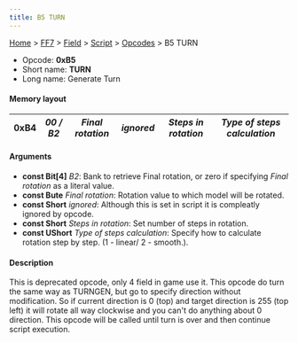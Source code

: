 ```yaml
---
title: B5 TURN
---
```


[Home](../../../../Main%20Page.md.md) > [FF7](../../../../FF7.md) > [Field](../../../Field.md) > [Script](../../Script.md) > [Opcodes](../Opcodes.md) > B5 TURN

-   Opcode: **0xB5**
-   Short name: **TURN**
-   Long name: Generate Turn

#### Memory layout

| 0xB4 | *00 / B2* | *Final rotation* | *ignored* | *Steps in rotation* | *Type of steps calculation* |
|------|-----------|------------------|-----------|---------------------|-----------------------------|

#### Arguments

-   **const Bit\[4\]** *B2*: Bank to retrieve Final rotation, or zero if
    specifying *Final rotation* as a literal value.
-   **const Bute** *Final rotation*: Rotation value to which model will
    be rotated.
-   **const Short** *ignored*: Although this is set in script it is
    compleatly ignored by opcode.
-   **const Short** *Steps in rotation*: Set number of steps in
    rotation.
-   **const UShort** *Type of steps calculation*: Specify how to
    calculate rotation step by step. (1 - linear/ 2 - smooth.).

#### Description

This is deprecated opcode, only 4 field in game use it. This opcode do
turn the same way as TURNGEN, but go to specify direction without
modification. So if current direction is 0 (top) and target direction is
255 (top left) it will rotate all way clockwise and you can't do
anything about 0 direction. This opcode will be called until turn is
over and then continue script execution.
